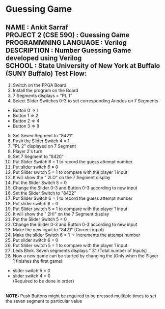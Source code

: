 Guessing Game
=============
NAME                  : Ankit Sarraf<br />
PROJECT 2 (CSE 590)   : Guessing Game<br />
PROGRAMMNING LANGUAGE : Verilog<br />
DESCRIPTION           : Number Guessing Game developed using Verilog<br />
SCHOOL                : State University of New York at Buffalo (SUNY Buffalo)
Test Flow:
----------
1) Switch on the FPGA Board<br />
2) Install the program on the Board<br />
3) 7 Segments displays = "PL 1"<br />
4) Select Slider Switches 0-3 to set corresponding Anodes on 7 Segments<br />
- Button 0 => 1<br />
- Button 1 => 2<br />
- Button 2 => 4<br />
- Button 3 => 8<br />

5) Set Seven Segment to "8421"<br />
6) Push the Slider Switch 4 = 1<br />
7) "PL 2" displayed on 7 Segment<br />
8) Player 2's turn<br />
9) Set 7 Segment to "8420"<br />
10) Put Slider Switch 6 = 1 to record the guess attempt number<br />
11) Put slider switch 6 = 0<br />
12) Put Slider switch 5 = 1 to compare with the player 1 input<br />
13) It will show the " 2LO" on the 7 Segment display<br />
14) Put the Slider Switch 5 = 0<br />
15) Change the Slider 0-3 and Button 0-3 according to new input<br />
16) Set the Slider Switch to "8422"<br />
17) Put Slider Switch 6 = 1 to record the guess attempt number<br />
18) Put slider switch 6 = 0<br />
19) Put Slider switch 5 = 1 to compare with the player 1 input<br />
20) It will show the " 2HI" on the 7 Segment display<br />
21) Put the Slider Switch 5 = 0<br />
22) Change the Slider 0-3 and Button 0-3 according to new input<br />
23) Make the new input to "8421" (Correct input)<br />
24) Make the slider Switch 6 = 1 -> Increments the attempt number<br />
25) Put slider switch 6 = 0<br />
26) Put Slider switch 5 = 1 to compare with the player 1 input<br />
27) Leds Blink. Seven segments displays "   3" (Total number of Inputs)<br />
28) Now a new game can be started by changing the (Only when the Player 1 finishes the first game)<br />
- slider switch 5 = 0<br />
- slider switch 4 = 0<br />
  (Required to be done in order)<br />
<br />
<b>NOTE:</b> Push Buttons might be required to be pressed mulltiple times to set the seven segment to particular value
